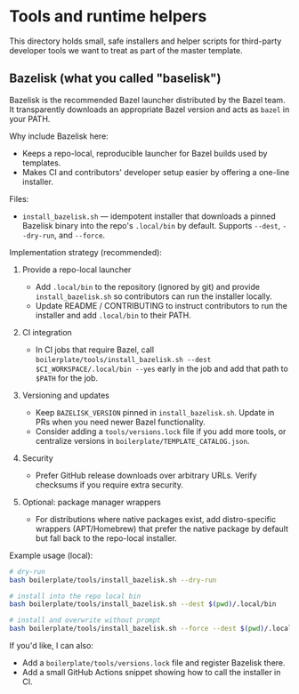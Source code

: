 # Tools and runtime helpers

This directory holds small, safe installers and helper scripts for third-party developer tools we want to treat as part of the master template.

## Bazelisk (what you called "baselisk")

Bazelisk is the recommended Bazel launcher distributed by the Bazel team. It transparently downloads an appropriate Bazel version and acts as `bazel` in your PATH.

Why include Bazelisk here:
- Keeps a repo-local, reproducible launcher for Bazel builds used by templates.
- Makes CI and contributors' developer setup easier by offering a one-line installer.

Files:
- `install_bazelisk.sh` — idempotent installer that downloads a pinned Bazelisk binary into the repo's `.local/bin` by default. Supports `--dest`, `--dry-run`, and `--force`.

Implementation strategy (recommended):

1. Provide a repo-local launcher
   - Add `.local/bin` to the repository (ignored by git) and provide `install_bazelisk.sh` so contributors can run the installer locally.
   - Update README / CONTRIBUTING to instruct contributors to run the installer and add `.local/bin` to their PATH.

2. CI integration
   - In CI jobs that require Bazel, call `boilerplate/tools/install_bazelisk.sh --dest $CI_WORKSPACE/.local/bin --yes` early in the job and add that path to `$PATH` for the job.

3. Versioning and updates
   - Keep `BAZELISK_VERSION` pinned in `install_bazelisk.sh`. Update in PRs when you need newer Bazel functionality.
   - Consider adding a `tools/versions.lock` file if you add more tools, or centralize versions in `boilerplate/TEMPLATE_CATALOG.json`.

4. Security
   - Prefer GitHub release downloads over arbitrary URLs. Verify checksums if you require extra security.

5. Optional: package manager wrappers
   - For distributions where native packages exist, add distro-specific wrappers (APT/Homebrew) that prefer the native package by default but fall back to the repo-local installer.

Example usage (local):

```bash
# dry-run
bash boilerplate/tools/install_bazelisk.sh --dry-run

# install into the repo local bin
bash boilerplate/tools/install_bazelisk.sh --dest $(pwd)/.local/bin

# install and overwrite without prompt
bash boilerplate/tools/install_bazelisk.sh --force --dest $(pwd)/.local/bin
```

If you'd like, I can also:
- Add a `boilerplate/tools/versions.lock` file and register Bazelisk there.
- Add a small GitHub Actions snippet showing how to call the installer in CI.
